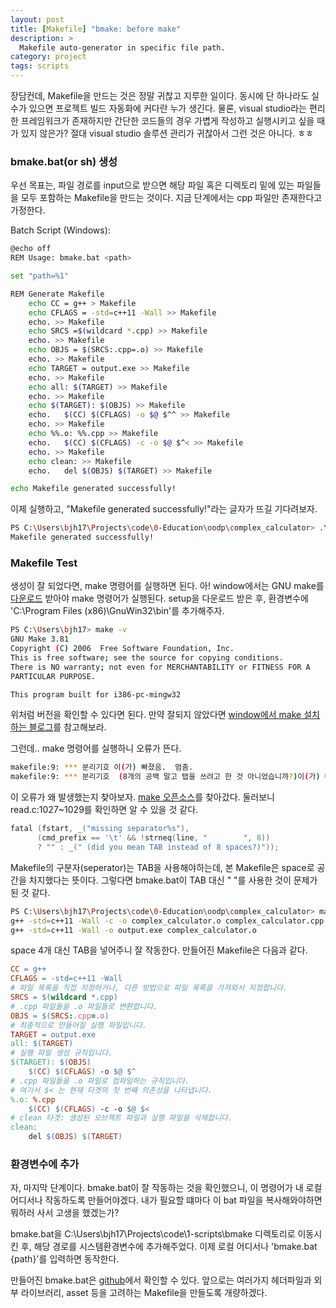 ```yaml
---
layout: post
title: [Makefile] "bmake: before make"
description: >
  Makefile auto-generator in specific file path.
category: project
tags: scripts
---
```


장담컨데, Makefile을 만드는 것은 정말 귀찮고 지루한 일이다.
동시에 단 하나라도 실수가 있으면 프로젝트 빌드 자동화에 커다란 누가 생긴다.
물론, visual studio라는 편리한 프레임워크가 존재하지만 간단한 코드들의 경우 가볍게 작성하고 실행시키고 싶을 때가 있지 않은가?
절대 visual studio 솔루션 관리가 귀찮아서 그런 것은 아니다. ㅎㅎ

<!--more-->

### bmake.bat(or sh) 생성
우선 목표는, 파일 경로를 input으로 받으면 해당 파일 혹은 디렉토리 밑에 있는 파일들을 모두 포함하는 Makefile을 만드는 것이다.
지금 단계에서는 cpp 파일만 존재한다고 가정한다.

Batch Script (Windows):
```sh
@echo off
REM Usage: bmake.bat <path>

set "path=%1"

REM Generate Makefile
    echo CC = g++ > Makefile
    echo CFLAGS = -std=c++11 -Wall >> Makefile
    echo. >> Makefile
    echo SRCS =$(wildcard *.cpp) >> Makefile
    echo. >> Makefile
    echo OBJS = $(SRCS:.cpp=.o) >> Makefile
    echo. >> Makefile
    echo TARGET = output.exe >> Makefile
    echo. >> Makefile
    echo all: $(TARGET) >> Makefile
    echo. >> Makefile
    echo $(TARGET): $(OBJS) >> Makefile
    echo.	$(CC) $(CFLAGS) -o $@ $^^ >> Makefile
    echo. >> Makefile
    echo %%.o: %%.cpp >> Makefile
    echo.	$(CC) $(CFLAGS) -c -o $@ $^< >> Makefile
    echo. >> Makefile
    echo clean: >> Makefile
    echo.	del $(OBJS) $(TARGET) >> Makefile

echo Makefile generated successfully!
```

이제 실행하고, "Makefile generated successfully!"라는 글자가 뜨길 기다려보자.
```bash
PS C:\Users\bjh17\Projects\code\0-Education\oodp\complex_calculator> .\bmake.bat .
Makefile generated successfully!
```

### Makefile Test
생성이 잘 되었다면, make 명령어를 실행하면 된다. 
아! window에서는 GNU make를 [다운로드](https://gnuwin32.sourceforge.net/packages/make.htm) 받아야 make 명령어가 실행된다. setup을 다운로드 받은 후, 환경변수에 'C:\Program Files (x86)\GnuWin32\bin'를 추가해주자.
```bash
PS C:\Users\bjh17> make -v
GNU Make 3.81
Copyright (C) 2006  Free Software Foundation, Inc.
This is free software; see the source for copying conditions.
There is NO warranty; not even for MERCHANTABILITY or FITNESS FOR A
PARTICULAR PURPOSE.

This program built for i386-pc-mingw32
```
위처럼 버전을 확인할 수 있다면 된다. 만약 잘되지 않았다면 [window에서 make 설치하는 블로그](https://jiurinie.tistory.com/80)를 참고해보라.

그런데.. make 명령어를 실행하니 오류가 뜬다.
```bash
makefile:9: *** 분리기호 이(가) 빠졌음.  멈춤.
makefile:9: *** 분리기호  (8개의 공백 말고 탭을 쓰려고 한 것 아니었습니까?)이(가) 빠졌음.  멈춤.
```
이 오류가 왜 발생했는지 찾아보자.
[make 오픈소스](https://github.com/pololu/make/blob/master/po/ko.po)를 찾아갔다.
둘러보니 read.c:1027~1029를 확인하면 알 수 있을 것 같다.
```C
fatal (fstart, _("missing separator%s"),
      (cmd_prefix == '\t' && !strneq(line, "        ", 8))
      ? "" : _(" (did you mean TAB instead of 8 spaces?)"));
```
Makefile의 구분자(seperator)는 TAB을 사용해야하는데, 본 Makefile은 space로 공간을 차지했다는 뜻이다.
그렇다면 bmake.bat이 TAB 대신 "    "를 사용한 것이 문제가 된 것 같다.
```bash
PS C:\Users\bjh17\Projects\code\0-Education\oodp\complex_calculator> make
g++ -std=c++11 -Wall -c -o complex_calculator.o complex_calculator.cpp
g++ -std=c++11 -Wall -o output.exe complex_calculator.o
```
space 4개 대신 TAB을 넣어주니 잘 작동한다.
만들어진 Makefile은 다음과 같다.
```Makefile
CC = g++
CFLAGS = -std=c++11 -Wall
# 파일 목록을 직접 지정하거나, 다른 방법으로 파일 목록을 가져와서 지정합니다.
SRCS = $(wildcard *.cpp)
# .cpp 파일들을 .o 파일들로 변환합니다.
OBJS = $(SRCS:.cpp=.o)
# 최종적으로 만들어질 실행 파일입니다.
TARGET = output.exe
all: $(TARGET)
# 실행 파일 생성 규칙입니다.
$(TARGET): $(OBJS)
	$(CC) $(CFLAGS) -o $@ $^
# .cpp 파일들을 .o 파일로 컴파일하는 규칙입니다.
# 여기서 $< 는 현재 타겟의 첫 번째 의존성을 나타냅니다.
%.o: %.cpp
	$(CC) $(CFLAGS) -c -o $@ $<
# clean 타겟: 생성된 오브젝트 파일과 실행 파일을 삭제합니다.
clean:
	del $(OBJS) $(TARGET)
```

### 환경변수에 추가
자, 마지막 단계이다.
bmake.bat이 잘 작동하는 것을 확인했으니, 이 명령어가 내 로컬 어디서나 작동하도록 만들어야겠다. 내가 필요할 떄마다 이 bat 파일을 복사해와야하면 뭐하러 사서 고생을 했겠는가?

bmake.bat을 C:\Users\bjh17\Projects\code\1-scripts\bmake 디렉토리로 이동시킨 후, 해당 경로를 시스템환경변수에 추가해주었다.
이제 로컬 어디서나 'bmake.bat {path}'를 입력하면 동작한다.

만들어진 bmake.bat은 [github](https://github.com/baejaeho18/code/blob/main/1-scripts/bmake/bmake.bat)에서 확인할 수 있다. 앞으로는 여러가지 헤더파일과 외부 라이브러리, asset 등을 고려하는 Makefile을 만들도록 개량하겠다.
